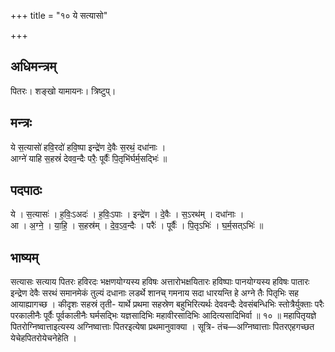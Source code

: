 +++
title = "१० ये सत्यासो"

+++
## अधिमन्त्रम्
पितरः। शङ्खो यामायनः। त्रिष्टुप्।

## मन्त्रः
ये स॒त्यासो॑ हवि॒रदो॑ हवि॒ष्पा इन्द्रे॑ण दे॒वैः स॒रथं॒ दधा॑नाः ।  
आग्ने॑ याहि स॒हस्रं॑ देवव॒न्दैः परैः॒ पूर्वैः॑ पि॒तृभि॑र्घर्म॒सद्भिः॑ ॥

## पदपाठः
ये । स॒त्यासः॑ । ह॒विः॒ऽअदः॑ । ह॒विः॒ऽपाः । इन्द्रे॑ण । दे॒वैः । स॒ऽरथ॑म् । दधा॑नाः ।  
आ । अ॒ग्ने॒ । या॒हि॒ । स॒हस्र॑म् । दे॒व॒ऽव॒न्दैः । परैः॑ । पूर्वैः॑ । पि॒तृऽभिः॑ । घ॒र्म॒सत्ऽभिः॑ ॥

## भाष्यम्
सत्यासः सत्याय पितरः हविरदः भक्षणयोग्यस्य हविषः अत्तारोभक्षयितारः हविष्पाः पानयोग्यस्य हविषः पातारः इन्द्रेण देवैः सरथं समानमेकं तुल्यं दधानाः लडर्थे शानच् गमनाय सदा धारयन्ति हे अग्ने तैः पितृभिः सह आयाह्यागच्छ । कीदृशः सहस्रं तृती- यार्थे प्रथमा सहस्रेण बहुभिरित्यर्थः देववन्दैः देवसंबन्धिभिः स्तोत्रैर्युक्ताः परैः परकालीनैः पूर्वैः पूर्वकालीनैः घर्मसद्भिः यज्ञसादिभिः महावीरसादिभिः आदित्यसादिभिर्वा ॥ १० ॥ महापितृयज्ञे पितरोग्निष्वात्ताइत्यस्य अग्निष्वात्ताः पितरइत्येषा प्रथमानुवाक्या । सूत्रि- तंच—अग्निष्वात्ताः पितरएहगच्छत येचेहपितरोयेचनेहेति ।